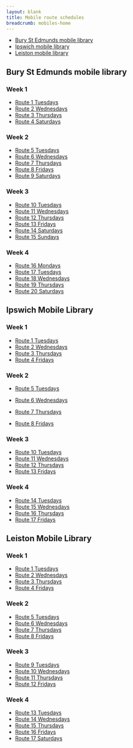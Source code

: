 ```yaml
---
layout: blank
title: Mobile route schedules
breadcrumb: mobiles-home
---
```



- <a href="#bse">Bury St Edmunds mobile library</a>
- <a href="#ips">Ipswich mobile library</a>
- <a href="#sax">Leiston mobile library</a>

<h2 id="bse">Bury St Edmunds mobile library</h2>

<h3 id="week-1">Week 1</h3>

- <a href="/mobiles-home/bury-st-edmunds-mobile-library-route-1/" title="Bury St Edmunds Mobile Library Route 1">Route 1 Tuesdays</a>
- <a href="/mobiles-home/bury-st-edmunds-mobile-library-route-2/" title="Bury St Edmunds Mobile Library Route 2">Route 2 Wednesdays</a>
- <a href="/mobiles-home/bury-st-edmunds-mobile-library-route-3/" title="Bury St Edmunds Mobile Library Route 3">Route 3 Thursdays</a>
- <a href="/mobiles-home/bury-st-edmunds-mobile-library-route-4/" title="Bury St Edmunds Mobile Library Route 4">Route 4 Saturdays</a>

<h3 id="week-2">Week 2</h3>

- <a href="/mobiles-home/bury-st-edmunds-mobile-library-route-5/" title="Bury St Edmunds Mobile Library Route 5">Route 5 Tuesdays</a>
- <a href="/mobiles-home/bury-st-edmunds-mobile-library-route-6/" title="Bury St Edmunds Mobile Library Route 6">Route 6 Wednesdays</a>
- <a href="/mobiles-home/bury-st-edmunds-mobile-library-route-7/" title="Bury St Edmunds Mobile Library Route 7">Route 7 Thursdays</a>
- <a href="/mobiles-home/bury-st-edmunds-mobile-library-route-8/" title="Bury St Edmunds Mobile Library Route 8">Route 8 Fridays</a>
- <a href="/mobiles-home/bury-st-edmunds-mobile-library-route-9/" title="Bury St Edmunds Mobile Library Route 9">Route 9 Saturdays</a>

<h3 id="week-3">Week 3</h3>

- <a href="/mobiles-home/bury-st-edmunds-mobile-library-route-10/" title="Bury St Edmunds Mobile Library Route 10">Route 10 Tuesdays</a>
- <a href="/mobiles-home/bury-st-edmunds-mobile-library-route-11/" title="Bury St Edmunds Mobile Library Route 11">Route 11 Wednesdays</a>
- <a href="/mobiles-home/bury-st-edmunds-mobile-library-route-12/" title="Bury St Edmunds Mobile Library Route 12">Route 12 Thursdays</a>
- <a href="/mobiles-home/bury-st-edmunds-mobile-library-route-13/" title="Bury St Edmunds Mobile Library Route 13">Route 13 Fridays</a>
- <a href="/mobiles-home/bury-st-edmunds-mobile-library-route-14/" title="Bury St Edmunds Mobile Library Route 14">Route 14 Saturdays</a>
- <a href="/mobiles-home/bury-st-edmunds-mobile-library-route-15/" title="Bury St Edmunds Mobile Library Route 15">Route 15 Sundays</a>


<h3 id="week-4">Week 4</h3>


- <a href="/mobiles-home/bury-st-edmunds-mobile-library-route-16/" title="Bury St Edmunds Mobile Library Route 16">Route 16 Mondays</a>
- <a href="/mobiles-home/bury-st-edmunds-mobile-library-route-17/" title="Bury St Edmunds Mobile Library Route 17">Route 17 Tuesdays</a>
- <a href="/mobiles-home/bury-st-edmunds-mobile-library-route-18/" title="Bury St Edmunds Mobile Library Route 18">Route 18 Wednesdays</a>
- <a href="/mobiles-home/bury-st-edmunds-mobile-library-route-19/" title="Bury St Edmunds Mobile Library Route 19">Route 19 Thursdays</a>
- <a href="/mobiles-home/bury-st-edmunds-mobile-library-route-20/" title="Bury St Edmunds Mobile Library Route 20">Route 20 Saturdays</a>


<h2 class="custom-lh-title f3 mt4" id="ips">Ipswich Mobile Library</h2>

<h3 id="week-1-1">Week 1</h3>

- <a title="Ipswich Mobile Library Route 1" href="/mobiles-home/ipswich-mobile-library-route-1/">Route 1 Tuesdays</a>
- <a title="Ipswich Mobile Library Route 2" href="/mobiles-home/ipswich-mobile-library-route-2/">Route 2 Wednesdays</a>
- <a title="Ipswich Mobile Library Route 3" href="/mobiles-home/ipswich-mobile-library-route-3/">Route 3 Thursdays</a>
- <a title="Ipswich Mobile Library Route 4" href="/mobiles-home/ipswich-mobile-library-route-4/">Route 4 Fridays</a>

<h3 class="custom-lh-title f4 mt4">Week 2</h3>

- <a title="Ipswich Mobile Library Route 5" href="/mobiles-home/ipswich-mobile-library-route-5/">Route 5 Tuesdays</a>

- <a title="Ipswich Mobile Library Route 6" href="/mobiles-home/ipswich-mobile-library-route-6/">Route 6 Wednesdays</a>

- <a title="Ipswich Mobile Library Route 7" href="/mobiles-home/ipswich-mobile-library-route-7/">Route 7 Thursdays</a>

- <a title="Ipswich Mobile Library Route 8" href="/mobiles-home/ipswich-mobile-library-route-8/">Route 8 Fridays</a>

<h3 class="custom-lh-title f4 mt4">Week 3</h3>

- <a title="Ipswich Mobile Library Route 10" href="/mobiles-home/ipswich-mobile-library-route-10/">Route 10 Tuesdays</a>
- <a title="Ipswich Mobile Library Route 11" href="/mobiles-home/ipswich-mobile-library-route-11/">Route 11 Wednesdays</a>
- <a title="Ipswich Mobile Library Route 12" href="/mobiles-home/ipswich-mobile-library-route-12/">Route 12 Thursdays</a>
- <a title="Ipswich Mobile Library Route 13" href="/mobiles-home/ipswich-mobile-library-route-13/">Route 13 Fridays</a>

<h3 class="custom-lh-title f4 mt4">Week 4</h3>

- <a title="Ipswich Mobile Library Route 14" href="/mobiles-home/ipswich-mobile-library-route-14/">Route 14 Tuesdays</a>
- <a title="Ipswich Mobile Library Route 15" href="/mobiles-home/ipswich-mobile-library-route-15/">Route 15 Wednesdays</a>
- <a title="Ipswich Mobile Library Route 16" href="/mobiles-home/ipswich-mobile-library-route-16/">Route 16 Thursdays</a>
- <a title="Ipswich Mobile Library Route 17" href="/mobiles-home/ipswich-mobile-library-route-17/">Route 17 Fridays</a>

<h2 class="custom-lh-title f3 mt4" id="sax">Leiston Mobile Library</h2>

<h3 id="week-1-2">Week 1</h3>

- <a href="/mobiles-home/saxmundham-mobile-library-route-1/" title="Leiston Mobile Library Route 1">Route 1 Tuesdays</a>
- <a href="/mobiles-home/saxmundham-mobile-library-route-2/" title="Leiston Mobile Library Route 2">Route 2 Wednesdays</a>
- <a href="/mobiles-home/saxmundham-mobile-library-route-3/" title="Leiston Mobile Library Route 3">Route 3 Thursdays</a>
- <a href="/mobiles-home/saxmundham-mobile-library-route-4/" title="Leiston Mobile Library Route 4">Route 4 Fridays</a>


<h3 id="week-2-1">Week 2</h3>

- <a href="/mobiles-home/saxmundham-mobile-library-route-5/" title="Leiston Mobile Library Route 5">Route 5 Tuesdays</a>
- <a href="/mobiles-home/saxmundham-mobile-library-route-6/" title="Leiston Mobile Library Route 6">Route 6 Wednesdays</a>
- <a href="/mobiles-home/saxmundham-mobile-library-route-7/" title="Leiston Mobile Library Route 7">Route 7 Thursdays</a>
- <a href="/mobiles-home/saxmundham-mobile-library-route-8/" title="Leiston Mobile Library Route 8">Route 8 Fridays</a>


<h3 id="week-3-1">Week 3</h3>

- <a href="/mobiles-home/saxmundham-mobile-library-route-9/" title="Leiston Mobile Library Route 9">Route 9 Tuesdays</a>
- <a href="/mobiles-home/saxmundham-mobile-library-route-10/" title="Leiston Mobile Library Route 10">Route 10 Wednesdays</a>
- <a href="/mobiles-home/saxmundham-mobile-library-route-11/" title="Leiston Mobile Library Route 11">Route 11 Thursdays</a>
- <a href="/mobiles-home/saxmundham-mobile-library-route-12/" title="Leiston Mobile Library Route 12">Route 12 Fridays</a>


<h3 id="week-4-1">Week 4</h3>

- <a href="/mobiles-home/saxmundham-mobile-library-route-13/" title="Leiston Mobile Library Route 13">Route 13 Tuesdays</a>
- <a href="/mobiles-home/saxmundham-mobile-library-route-14/" title="Leiston Mobile Library Route 14">Route 14 Wednesdays</a>
- <a href="/mobiles-home/saxmundham-mobile-library-route-15/" title="Leiston Mobile Library Route 15">Route 15 Thursdays</a>
- <a href="/mobiles-home/saxmundham-mobile-library-route-16/" title="Leiston Mobile Library Route 16">Route 16 Fridays</a>
- <a href="/mobiles-home/saxmundham-mobile-library-route-17/" title="Leiston Mobile Library Route 17">Route 17 Saturdays</a>
